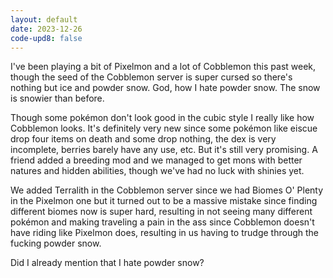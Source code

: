 ```yaml
---
layout: default
date: 2023-12-26
code-upd8: false
---
```

I've been playing a bit of Pixelmon and a lot of Cobblemon this past week, though the seed of the Cobblemon server is super cursed so there's nothing but ice and powder snow. God, how I hate powder snow. The snow is snowier than before.

Though some pokémon don't look good in the cubic style I really like how Cobblemon looks. It's definitely very new since some pokémon like eiscue drop four items on death and some drop nothing, the dex is very incomplete, berries barely have any use, etc. But it's still very promising. A friend added a breeding mod and we managed to get mons with better natures and hidden abilities, though we've had no luck with shinies yet.

We added Terralith in the Cobblemon server since we had Biomes O' Plenty in the Pixelmon one but it turned out to be a massive mistake since finding different biomes now is super hard, resulting in not seeing many different pokémon and making traveling a pain in the ass since Cobblemon doesn't have riding like Pixelmon does, resulting in us having to trudge through the fucking powder snow.

Did I already mention that I hate powder snow?
